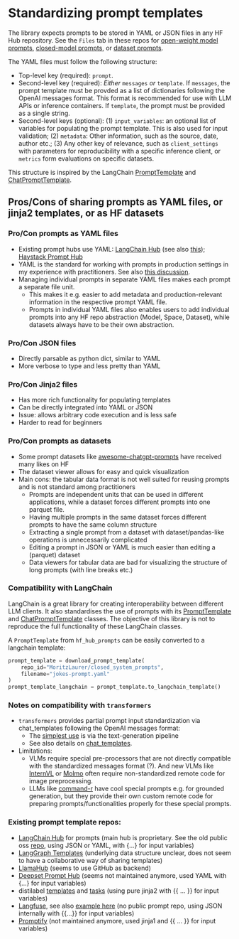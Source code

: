 # Standardizing prompt templates

The library expects prompts to be stored in YAML or JSON files in any HF Hub repository. See the `Files` tab in these repos for [open-weight model prompts](https://huggingface.co/MoritzLaurer/open_models_special_prompts), [closed-model prompts](https://huggingface.co/MoritzLaurer/closed_system_prompts), or [dataset prompts](https://huggingface.co/datasets/MoritzLaurer/dataset_prompts).

The YAML files must follow the following structure:

- Top-level key (required): `prompt`. 
- Second-level key (required): *Either* `messages` *or* `template`. If `messages`, the prompt template must be provded as a list of dictionaries following the OpenAI messages format. This format is recommended for use with LLM APIs or inference containers.  If `template`, the prompt must be provided as a single string. 
- Second-level keys (optional): (1) `input_variables`: an optional list of variables for populating the prompt template. This is also used for input validation; (2) `metadata`: Other information, such as the source, date, author etc.; (3) Any other key of relevance, such as `client_settings` with parameters for reproducibility with a specific inference client, or `metrics` form evaluations on specific datasets.

This structure is inspired by the LangChain [PromptTemplate](https://python.langchain.com/api_reference/core/prompts/langchain_core.prompts.prompt.PromptTemplate.html) 
and [ChatPromptTemplate](https://python.langchain.com/api_reference/core/prompts/langchain_core.prompts.chat.ChatPromptTemplate.html). 



## Pros/Cons of sharing prompts as YAML files, or jinja2 templates, or as HF datasets

### Pro/Con prompts as YAML files
- Existing prompt hubs use YAML: [LangChain Hub](https://smith.langchain.com/hub) (see also [this](https://github.com/hwchase17/langchain-hub/blob/master/prompts/README.md)); 
[Haystack Prompt Hub](https://haystack.deepset.ai/blog/share-and-use-prompt-with-prompthub)
- YAML is the standard for working with prompts in production settings in my experience with practitioners. See also [this discussion](https://github.com/langchain-ai/langchain/discussions/21672).
- Managing individual prompts in separate YAML files makes each prompt a separate file unit. 
    - This makes it e.g. easier to add metadata and production-relevant information in the respective prompt YAML file.
    - Prompts in individual YAML files also enables users to add individual prompts into any HF repo abstraction (Model, Space, Dataset), while datasets always have to be their own abstraction.

### Pro/Con JSON files
- Directly parsable as python dict, similar to YAML
- More verbose to type and less pretty than YAML 

### Pro/Con Jinja2 files
- Has more rich functionality for populating templates
- Can be directly integrated into YAML or JSON
- Issue: allows arbitrary code execution and is less safe
- Harder to read for beginners

### Pro/Con prompts as datasets
- Some prompt datasets like [awesome-chatgpt-prompts](https://huggingface.co/datasets/fka/awesome-chatgpt-prompts) have received many likes on HF
- The dataset viewer allows for easy and quick visualization
- Main cons: the tabular data format is not well suited for reusing prompts and is not standard among practitioners
    - Prompts are independent units that can be used in different applications, while a dataset forces different prompts into one parquet file. 
    - Having multiple prompts in the same dataset forces different prompts to have the same column structure
    - Extracting a single prompt from a dataset with dataset/pandas-like operations is unnecessarily complicated
    - Editing a prompt in JSON or YAML is much easier than editing a (parquet) dataset
    - Data viewers for tabular data are bad for visualizing the structure of long prompts (with line breaks etc.)


### Compatibility with LangChain
LangChain is a great library for creating interoperability between different LLM clients.
It also standardises the use of prompts with its [PromptTemplate](https://python.langchain.com/api_reference/core/prompts/langchain_core.prompts.prompt.PromptTemplate.html) 
and [ChatPromptTemplate](https://python.langchain.com/api_reference/core/prompts/langchain_core.prompts.chat.ChatPromptTemplate.html) classes. The objective of this library is not to reproduce the full functionality of these LangChain classes. 

A `PromptTemplate` from `hf_hub_prompts` can be easily converted to a langchain template: 

```py
prompt_template = download_prompt_template(
    repo_id="MoritzLaurer/closed_system_prompts",
    filename="jokes-prompt.yaml"
)
prompt_template_langchain = prompt_template.to_langchain_template()
```


### Notes on compatibility with `transformers`
- `transformers` provides partial prompt input standardization via chat_templates following the OpenAI messages format:
    - The [simplest use](https://huggingface.co/docs/transformers/en/conversations) is via the text-generation pipeline
    - See also details on [chat_templates](https://huggingface.co/docs/transformers/main/en/chat_templating).
- Limitations: 
    - VLMs require special pre-processors that are not directly compatible with the standardized messages format (?). And new VLMs like [InternVL](https://huggingface.co/OpenGVLab/InternVL2-1B/blob/main/tokenizer_config.json) or [Molmo](https://huggingface.co/allenai/Molmo-7B-D-0924) often require non-standardized remote code for image preprocessing. 
    - LLMs like [command-r](https://huggingface.co/CohereForAI/c4ai-command-r-plus-08-2024) have cool special prompts e.g. for grounded generation, but they provide their own custom remote code for preparing prompts/functionalities properly for these special prompts.



### Existing prompt template repos:
- [LangChain Hub](https://smith.langchain.com/hub) for prompts (main hub is proprietary. See the old public oss [repo](https://github.com/hwchase17/langchain-hub), using JSON or YAML, with {...} for input variables)
- [LangGraph Templates](https://blog.langchain.dev/launching-langgraph-templates/) (underlying data structure unclear, does not seem to have a collaborative way of sharing templates)
- [LlamaHub](https://llamahub.ai/) (seems to use GitHub as backend)
- [Deepset Prompt Hub](https://github.com/deepset-ai/prompthub) (seems not maintained anymore, used YAML with {...} for input variables)
- distilabel [templates](https://github.com/argilla-io/distilabel/tree/main/src/distilabel/steps/tasks/templates) and [tasks](https://distilabel.argilla.io/latest/components-gallery/tasks/) (using pure jinja2 with {{ ... }} for input variables)
- [Langfuse](https://langfuse.com/docs/prompts/get-started), see also [example here](https://langfuse.com/guides/cookbook/prompt_management_langchain) (no public prompt repo, using JSON internally with {{...}} for input variables)
- [Promptify](https://github.com/promptslab/Promptify/tree/27a53fa8e8f2a4d90f887d06ece65a44466f873a/promptify/prompts) (not maintained anymore, used jinja1 and {{ ... }} for input variables)
